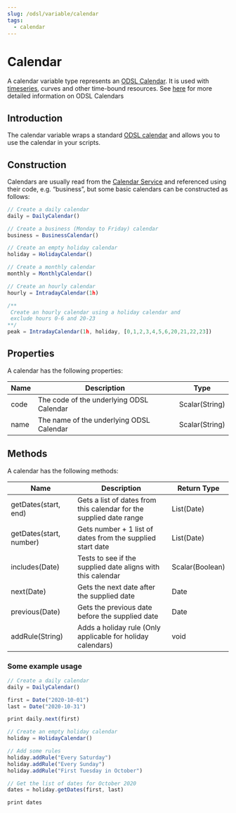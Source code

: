 ```yaml
---
slug: /odsl/variable/calendar
tags:
  - calendar
---
```

Calendar
========

A calendar variable type represents an [ODSL Calendar](/docs/odsl/calendar/calendars). It is used with [timeseries](TimeSeries), curves and other time-bound resources. See [here](/docs/odsl/calendar/calendars) for more detailed information on ODSL Calendars

## Introduction

The calendar variable wraps a standard [ODSL calendar](/docs/odsl/calendar/Calendars) and allows you to use the calendar in your scripts.

## Construction

Calendars are usually read from the [Calendar Service](/docs/odsl/service/calendar) and referenced using their code, e.g. “business”, but some basic calendars can be constructed as follows:
```js
// Create a daily calendar
daily = DailyCalendar()

// Create a business (Monday to Friday) calendar
business = BusinessCalendar()

// Create an empty holiday calendar
holiday = HolidayCalendar()

// Create a monthly calendar
monthly = MonthlyCalendar()

// Create an hourly calendar
hourly = IntradayCalendar(1h)

/** 
 Create an hourly calendar using a holiday calendar and 
 exclude hours 0-6 and 20-23
**/
peak = IntradayCalendar(1h, holiday, [0,1,2,3,4,5,6,20,21,22,23])
```

## Properties

A calendar has the following properties:

|**Name**|**Description**|**Type**|
|-|-|-|
|code|The code of the underlying ODSL Calendar|Scalar(String)|
|name|The name of the underlying ODSL Calendar|Scalar(String)|

## Methods

A calendar has the following methods:

|**Name**|**Description**|**Return Type**|
|-|-|-|
|getDates(start, end)|Gets a list of dates from this calendar for the supplied date range|List(Date)|
|getDates(start, number)|Gets number + 1 list of dates from the supplied start date|List(Date)|
|includes(Date)|Tests to see if the supplied date aligns with this calendar|Scalar(Boolean)|
|next(Date)|Gets the next date after the supplied date|Date|
|previous(Date)|Gets the previous date before the supplied date|Date|
|addRule(String)|Adds a holiday rule (Only applicable for holiday calendars)|void|

### Some example usage

```js
// Create a daily calendar
daily = DailyCalendar()

first = Date("2020-10-01")
last = Date("2020-10-31")

print daily.next(first)

// Create an empty holiday calendar
holiday = HolidayCalendar()

// Add some rules
holiday.addRule("Every Saturday")
holiday.addRule("Every Sunday")
holiday.addRule("First Tuesday in October")

// Get the list of dates for October 2020
dates = holiday.getDates(first, last)

print dates
```
